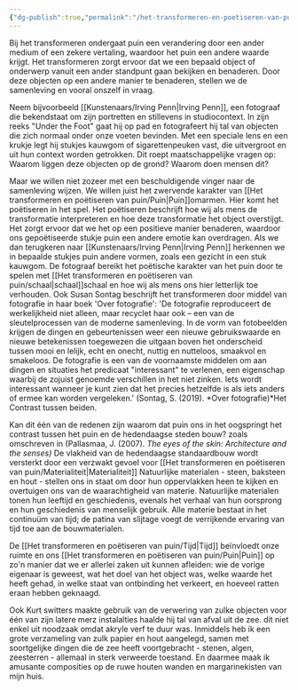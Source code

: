 ```yaml
---
{"dg-publish":true,"permalink":"/het-transformeren-en-poetiseren-van-puin/transformeren-en-poetiseren/","dgPassFrontmatter":true}
---
```


Bij het transformeren ondergaat puin een verandering door een ander medium of een zekere vertaling, waardoor het puin een andere waarde krijgt. Het transformeren zorgt ervoor dat we een bepaald object of onderwerp vanuit een ander standpunt gaan bekijken en benaderen. Door deze objecten op een andere manier te benaderen, stellen we de samenleving en vooral onszelf in vraag.

Neem bijvoorbeeld [[Kunstenaars/Irving Penn\|Irving Penn]], een fotograaf die bekendstaat om zijn portretten en stillevens in studiocontext. In zijn reeks "Under the Foot" gaat hij op pad en fotografeert hij tal van objecten die zich normaal onder onze voeten bevinden. Met een speciale lens en een krukje legt hij stukjes kauwgom of sigarettenpeuken vast, die uitvergroot en uit hun context worden getrokken. Dit roept maatschappelijke vragen op: Waarom liggen deze objecten op de grond? Waarom doen mensen dit?

Maar we willen niet zozeer met een beschuldigende vinger naar de samenleving wijzen. We willen juist het zwervende karakter van [[Het transformeren en poëtiseren van puin/Puin\|Puin]]omarmen. Hier komt het poëtiseren in het spel. Het poëtiseren beschrijft hoe wij als mens de transformatie interpreteren en hoe deze transformatie het object overstijgt. Het zorgt ervoor dat we het op een positieve manier benaderen, waardoor ons gepoëtiseerde stukje puin een andere emotie kan overdragen. Als we dan terugkeren naar [[Kunstenaars/Irving Penn\|Irving Penn]] herkennen we in bepaalde stukjes puin andere vormen, zoals een gezicht in een stuk kauwgom. De fotograaf bereikt het poëtische karakter van het puin door te spelen met [[Het transformeren en poëtiseren van puin/schaal\|schaal]]schaal en hoe wij als mens ons hier letterlijk toe verhouden. Ook Susan Sontag beschrijft het transformeren door middel van fotografie in haar boek 'Over fotografie': 'De fotografie reproduceert de werkelijkheid niet alleen, maar recyclet haar ook – een van de sleutelprocessen van de moderne samenleving. In de vorm van fotobeelden krijgen de dingen en gebeurtenissen weer een nieuwe gebruikswaarde en nieuwe betekenissen toegewezen die uitgaan boven het onderscheid tussen mooi en lelijk, echt en onecht, nuttig en nutteloos, smaakvol en smakeloos. De fotografie is een van de voornaamste middelen om aan dingen en situaties het predicaat "interessant" te verlenen, een eigenschap waarbij de zojuist genoemde verschillen in het niet zinken. Iets wordt interessant wanneer je kunt zien dat het precies hetzelfde is als iets anders of ermee kan worden vergeleken.' (Sontag, S. (2019). *Over fotografie)*Het Contrast tussen beiden.

Kan dit één van de redenen zijn waarom dat puin ons in het oogspringt het contrast tussen het puin en de hedendaagse steden bouw? zoals omschreven in (Pallasmaa, J. (2007). _The eyes of the skin: Architecture and the senses)_ De vlakheid van de hedendaagse standaardbouw wordt versterkt door een verzwakt gevoel voor [[Het transformeren en poëtiseren van puin/Materialiteit\|Materialiteit]] Natuurlijke materialen - steen, baksteen en hout - stellen ons in staat om door hun oppervlakken heen te kijken en overtuigen ons van de waarachtigheid van materie. Natuurlijke materialen tonen hun leeftijd en geschiedenis, evenals het verhaal van hun oorsprong en hun geschiedenis van menselijk gebruik. Alle materie bestaat in het continuüm van tijd; de patina van slijtage voegt de verrijkende ervaring van tijd toe aan de bouwmaterialen.

De [[Het transformeren en poëtiseren van puin/Tijd\|Tijd]] beïnvloedt onze ruimte en ons [[Het transformeren en poëtiseren van puin/Puin\|Puin]] op zo'n manier dat we er allerlei zaken uit kunnen afleiden: wie de vorige eigenaar is geweest, wat het doel van het object was, welke waarde het heeft gehad, in welke staat van ontbinding het verkeert, en hoeveel ratten eraan hebben geknaagd.

Ook Kurt switters maakte gebruik van de verwering van zulke objecten voor één van zijn latere merz instalalties haalde hij tal van afval uit de zee. dit niet enkel uit noodzaak omdat akryle verf te duur was. Inmiddels heb ik een grote verzameling van zulk papier en hout aangelegd, samen met soortgelijke dingen die de zee heeft voortgebracht - stenen, algen, zeesterren - allemaal in sterk verweerde toestand. En daarmee maak ik amusante composities op de ruwe houten wanden en margarinekisten van mijn huis.